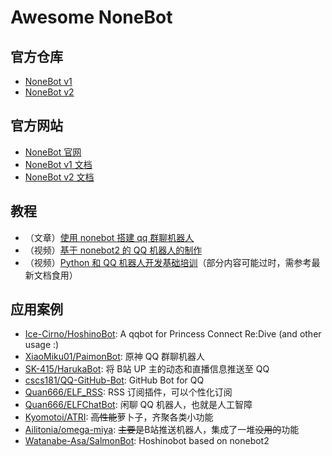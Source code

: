 # Awesome NoneBot

## 官方仓库

- [NoneBot v1](https://github.com/nonebot/nonebot)
- [NoneBot v2](https://github.com/nonebot/nonebot2)

## 官方网站

- [NoneBot 官网](https://nonebot.dev/)
- [NoneBot v1 文档](https://docs.nonebot.dev/)
- [NoneBot v2 文档](https://v2.nonebot.dev/)

## 教程

- （文章）[使用 nonebot 搭建 qq 群聊机器人](https://zhuanlan.zhihu.com/p/340849952)
- （视频）[基于 nonebot2 的 QQ 机器人的制作](https://www.bilibili.com/video/BV1JK4y1D7kX)
- （视频）[Python 和 QQ 机器人开发基础培训](https://www.bilibili.com/video/BV19t411679V)（部分内容可能过时，需参考最新文档食用）

## 应用案例

- [Ice-Cirno/HoshinoBot](https://github.com/Ice-Cirno/HoshinoBot): A qqbot for Princess Connect Re:Dive (and other usage :)
- [XiaoMiku01/PaimonBot](https://github.com/XiaoMiku01/PaimonBot): 原神 QQ 群聊机器人
- [SK-415/HarukaBot](https://github.com/SK-415/HarukaBot): 将 B站 UP 主的动态和直播信息推送至 QQ
- [cscs181/QQ-GitHub-Bot](https://github.com/cscs181/QQ-GitHub-Bot): GitHub Bot for QQ
- [Quan666/ELF_RSS](https://github.com/Quan666/ELF_RSS): RSS 订阅插件，可以个性化订阅
- [Quan666/ELFChatBot](https://github.com/Quan666/ELFChatBot): 闲聊 QQ 机器人，也就是人工智障
- [Kyomotoi/ATRI](https://github.com/Kyomotoi/ATRI): ~~高性能~~萝卜子，齐聚各类小功能
- [Ailitonia/omega-miya](https://github.com/Ailitonia/omega-miya): ~~主要是~~B站推送机器人，集成了一堆~~没用的~~功能
- [Watanabe-Asa/SalmonBot](https://github.com/Watanabe-Asa/SalmonBot): Hoshinobot based on nonebot2
